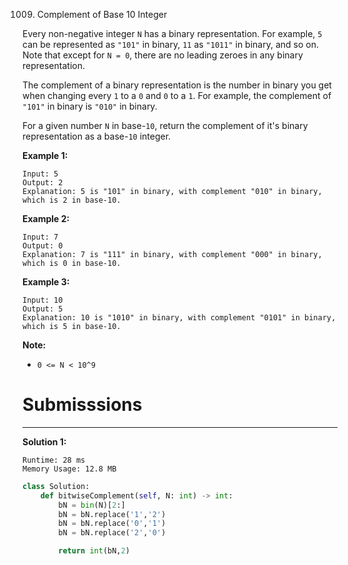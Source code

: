 1009. Complement of Base 10 Integer

Every non-negative integer `N` has a binary representation.  For example, `5` can be represented as `"101"` in binary, `11` as `"1011"` in binary, and so on.  Note that except for `N = 0`, there are no leading zeroes in any binary representation.

The complement of a binary representation is the number in binary you get when changing every `1` to a `0` and `0` to a `1`.  For example, the complement of `"101"` in binary is `"010"` in binary.

For a given number `N` in base-`10`, return the complement of it's binary representation as a base-`10` integer.

 

**Example 1:**
```
Input: 5
Output: 2
Explanation: 5 is "101" in binary, with complement "010" in binary, which is 2 in base-10.
```

**Example 2:**
```
Input: 7
Output: 0
Explanation: 7 is "111" in binary, with complement "000" in binary, which is 0 in base-10.
```

**Example 3:**
```
Input: 10
Output: 5
Explanation: 10 is "1010" in binary, with complement "0101" in binary, which is 5 in base-10.
```

**Note:**

* `0 <= N < 10^9`

# Submisssions
---
**Solution 1:**
```
Runtime: 28 ms
Memory Usage: 12.8 MB
```
```python
class Solution:
    def bitwiseComplement(self, N: int) -> int:
        bN = bin(N)[2:]
        bN = bN.replace('1','2')
        bN = bN.replace('0','1')
        bN = bN.replace('2','0')

        return int(bN,2)
```